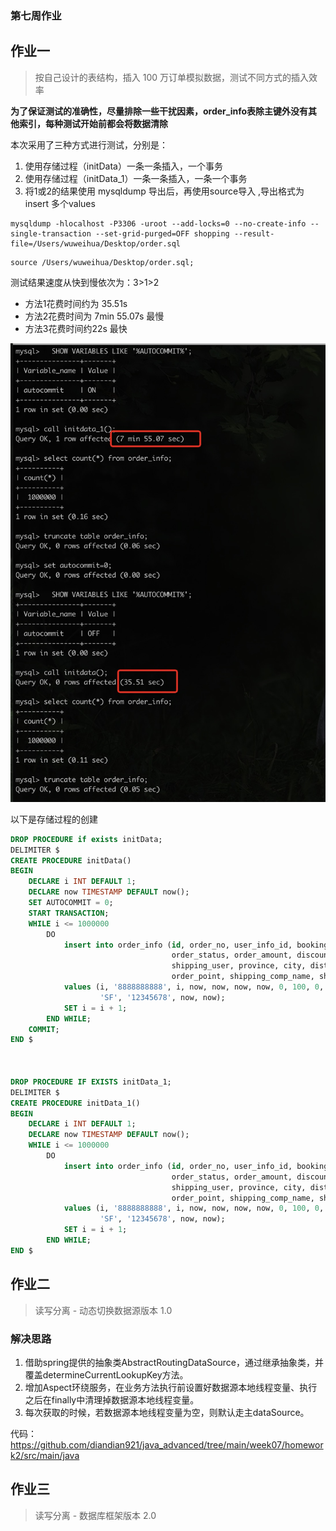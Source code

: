 ### 第七周作业

## 作业一
>按自己设计的表结构，插入 100 万订单模拟数据，测试不同方式的插入效率

**为了保证测试的准确性，尽量排除一些干扰因素，order_info表除主键外没有其他索引，每种测试开始前都会将数据清除**

本次采用了三种方式进行测试，分别是：
1. 使用存储过程（initData）一条一条插入，一个事务
2. 使用存储过程（initData_1）一条一条插入，一条一个事务
3. 将1或2的结果使用 mysqldump 导出后，再使用source导入 ,导出格式为insert 多个values
```
mysqldump -hlocalhost -P3306 -uroot --add-locks=0 --no-create-info --single-transaction --set-grid-purged=OFF shopping --result-file=/Users/wuweihua/Desktop/order.sql
```
```
source /Users/wuweihua/Desktop/order.sql;
```
测试结果速度从快到慢依次为：3>1>2
- 方法1花费时间约为 35.51s
- 方法2花费时间为 7min 55.07s  最慢
- 方法3花费时间约22s 最快

![alt 测试结果](1.png)


以下是存储过程的创建
```sql
DROP PROCEDURE if exists initData;
DELIMITER $
CREATE PROCEDURE initData()
BEGIN
    DECLARE i INT DEFAULT 1;
    DECLARE now TIMESTAMP DEFAULT now();
    SET AUTOCOMMIT = 0;
    START TRANSACTION;
    WHILE i <= 1000000
        DO
            insert into order_info (id, order_no, user_info_id, booking_time, pay_time, shipping_time, receive_time,
                                    order_status, order_amount, discount_amount, shipping_amount, payment_amount,
                                    shipping_user, province, city, district, address, payment_method, invoice_title,
                                    order_point, shipping_comp_name, shipping_no, gmt_create, gmt_modify)
            values (i, '8888888888', i, now, now, now, now, 0, 100, 0, 0, 100, 'Tom', 1, 1, 1, 'abc', 1, 'Tom', 100,
                    'SF', '12345678', now, now);
            SET i = i + 1;
        END WHILE;
    COMMIT;
END $



DROP PROCEDURE IF EXISTS initData_1;
DELIMITER $
CREATE PROCEDURE initData_1()
BEGIN
    DECLARE i INT DEFAULT 1;
    DECLARE now TIMESTAMP DEFAULT now();
    WHILE i <= 1000000
        DO
            insert into order_info (id, order_no, user_info_id, booking_time, pay_time, shipping_time, receive_time,
                                    order_status, order_amount, discount_amount, shipping_amount, payment_amount,
                                    shipping_user, province, city, district, address, payment_method, invoice_title,
                                    order_point, shipping_comp_name, shipping_no, gmt_create, gmt_modify)
            values (i, '8888888888', i, now, now, now, now, 0, 100, 0, 0, 100, 'Tom', 1, 1, 1, 'abc', 1, 'Tom', 100,
                    'SF', '12345678', now, now);
            SET i = i + 1;
        END WHILE;
END $
```

## 作业二
>读写分离 - 动态切换数据源版本 1.0

### 解决思路
1. 借助spring提供的抽象类AbstractRoutingDataSource，通过继承抽象类，并覆盖determineCurrentLookupKey方法。
2. 增加Aspect环绕服务，在业务方法执行前设置好数据源本地线程变量、执行之后在finally中清理掉数据源本地线程变量。
3. 每次获取的时候，若数据源本地线程变量为空，则默认走主dataSource。

代码：
    https://github.com/diandian921/java_advanced/tree/main/week07/homework2/src/main/java

## 作业三
>读写分离 - 数据库框架版本 2.0
    